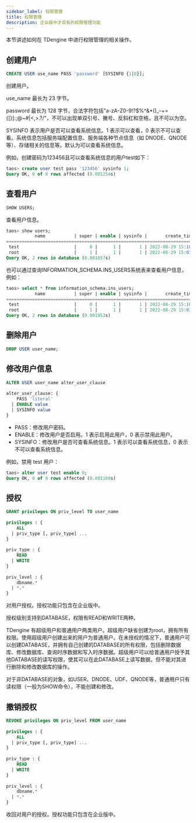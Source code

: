 ```yaml
---
sidebar_label: 权限管理
title: 权限管理
description: 企业版中才具有的权限管理功能
---
```


本节讲述如何在 TDengine 中进行权限管理的相关操作。

## 创建用户

```sql
CREATE USER use_name PASS 'password' [SYSINFO {1|0}];
```

创建用户。

use_name 最长为 23 字节。

password 最长为 128 字节，合法字符包括"a-zA-Z0-9!?$%^&*()_–+={[}]:;@~#|<,>.?/"，不可以出现单双引号、撇号、反斜杠和空格，且不可以为空。

SYSINFO 表示用户是否可以查看系统信息。1 表示可以查看，0 表示不可以查看。系统信息包括服务端配置信息、服务端各种节点信息（如 DNODE、QNODE等）、存储相关的信息等。默认为可以查看系统信息。

例如，创建密码为123456且可以查看系统信息的用户test如下：

```sql
taos> create user test pass '123456' sysinfo 1;
Query OK, 0 of 0 rows affected (0.001254s)
```

## 查看用户

```sql
SHOW USERS;
```

查看用户信息。

```sql
taos> show users;
           name           | super | enable | sysinfo |       create_time       |
================================================================================
 test                     |     0 |      1 |       1 | 2022-08-29 15:10:27.315 |
 root                     |     1 |      1 |       1 | 2022-08-29 15:03:34.710 |
Query OK, 2 rows in database (0.001657s)
```

也可以通过查询INFORMATION_SCHEMA.INS_USERS系统表来查看用户信息，例如：

```sql
taos> select * from information_schema.ins_users;
           name           | super | enable | sysinfo |       create_time       |
================================================================================
 test                     |     0 |      1 |       1 | 2022-08-29 15:10:27.315 |
 root                     |     1 |      1 |       1 | 2022-08-29 15:03:34.710 |
Query OK, 2 rows in database (0.001953s)
```

## 删除用户

```sql
DROP USER user_name;
```

## 修改用户信息

```sql
ALTER USER user_name alter_user_clause
 
alter_user_clause: {
    PASS 'literal'
  | ENABLE value
  | SYSINFO value
}
```

- PASS：修改用户密码。
- ENABLE：修改用户是否启用。1 表示启用此用户，0 表示禁用此用户。
- SYSINFO：修改用户是否可查看系统信息。1 表示可以查看系统信息，0 表示不可以查看系统信息。

例如，禁用 test 用户：

```sql
taos> alter user test enable 0;
Query OK, 0 of 0 rows affected (0.001160s)
```

## 授权

```sql
GRANT privileges ON priv_level TO user_name
 
privileges : {
    ALL
  | priv_type [, priv_type] ...
}
 
priv_type : {
    READ
  | WRITE
}
 
priv_level : {
    dbname.*
  | *.*
}
```

对用户授权。授权功能只包含在企业版中。

授权级别支持到DATABASE，权限有READ和WRITE两种。

TDengine 有超级用户和普通用户两类用户。超级用户缺省创建为root，拥有所有权限。使用超级用户创建出来的用户为普通用户。在未授权的情况下，普通用户可以创建DATABASE，并拥有自己创建的DATABASE的所有权限，包括删除数据库、修改数据库、查询时序数据和写入时序数据。超级用户可以给普通用户授予其他DATABASE的读写权限，使其可以在此DATABASE上读写数据，但不能对其进行删除和修改数据库的操作。

对于非DATABASE的对象，如USER、DNODE、UDF、QNODE等，普通用户只有读权限（一般为SHOW命令），不能创建和修改。

## 撤销授权

```sql
REVOKE privileges ON priv_level FROM user_name
 
privileges : {
    ALL
  | priv_type [, priv_type] ...
}
 
priv_type : {
    READ
  | WRITE
}
 
priv_level : {
    dbname.*
  | *.*
}

```

收回对用户的授权。授权功能只包含在企业版中。
